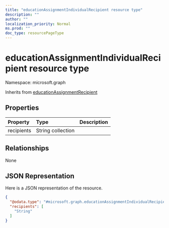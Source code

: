```yaml
---
title: "educationAssignmentIndividualRecipient resource type"
description: ""
author: ""
localization_priority: Normal
ms.prod: ""
doc_type: resourcePageType
---
```


# educationAssignmentIndividualRecipient resource type


Namespace: microsoft.graph




Inherits from [educationAssignmentRecipient](../resources/educationassignmentrecipient.md)

## Properties
|Property|Type|Description|
|:---|:---|:---|
|recipients|String collection||

## Relationships
None

## JSON Representation
Here is a JSON representation of the resource.
<!-- {
  "blockType": "resource",
  "@odata.type": "microsoft.graph.educationAssignmentIndividualRecipient"
}
-->
``` json
{
  "@odata.type": "#microsoft.graph.educationAssignmentIndividualRecipient",
  "recipients": [
    "String"
  ]
}
```


